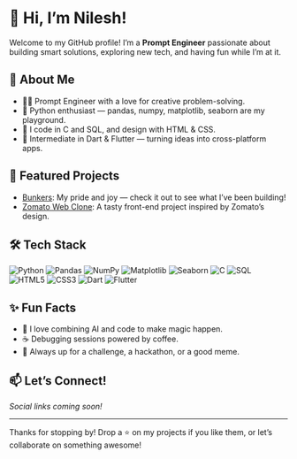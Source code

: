 # 👋 Hi, I’m Nilesh!

Welcome to my GitHub profile! I’m a **Prompt Engineer** passionate about building smart solutions, exploring new tech, and having fun while I’m at it.

## 🚀 About Me

- 🧑‍💻 Prompt Engineer with a love for creative problem-solving.
- 🐍 Python enthusiast — pandas, numpy, matplotlib, seaborn are my playground.
- 💾 I code in C and SQL, and design with HTML & CSS.
- 🎯 Intermediate in Dart & Flutter — turning ideas into cross-platform apps.

## 🌟 Featured Projects

- [Bunkers](https://github.com/Knight00791/Bunkers_app): My pride and joy — check it out to see what I’ve been building!
- [Zomato Web Clone](https://github.com/Knight00791/Zomato-Clone): A tasty front-end project inspired by Zomato’s design.

## 🛠️ Tech Stack

![Python](https://img.shields.io/badge/-Python-3776AB?logo=python&logoColor=white)
![Pandas](https://img.shields.io/badge/-Pandas-150458?logo=pandas)
![NumPy](https://img.shields.io/badge/-NumPy-013243?logo=numpy)
![Matplotlib](https://img.shields.io/badge/-Matplotlib-11557c)
![Seaborn](https://img.shields.io/badge/-Seaborn-4B8BBE)
![C](https://img.shields.io/badge/-C-00599C?logo=c)
![SQL](https://img.shields.io/badge/-SQL-4479A1?logo=postgresql&logoColor=white)
![HTML5](https://img.shields.io/badge/-HTML5-E34F26?logo=html5&logoColor=white)
![CSS3](https://img.shields.io/badge/-CSS3-1572B6?logo=css3)
![Dart](https://img.shields.io/badge/-Dart-0175C2?logo=dart)
![Flutter](https://img.shields.io/badge/-Flutter-02569B?logo=flutter)

## ✨ Fun Facts

- 🤖 I love combining AI and code to make magic happen.
- ☕ Debugging sessions powered by coffee.
- 🎲 Always up for a challenge, a hackathon, or a good meme.

## 📫 Let’s Connect!

*Social links coming soon!*

---

Thanks for stopping by! Drop a ⭐ on my projects if you like them, or let’s collaborate on something awesome!
